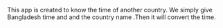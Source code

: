This app is created to know the time of another country. We simply give Bangladesh time and and the country name .Then it will convert the time.
